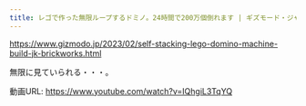 ```yaml
---
title: レゴで作った無限ループするドミノ。24時間で200万個倒れます | ギズモード・ジャパン
---
```


https://www.gizmodo.jp/2023/02/self-stacking-lego-domino-machine-build-jk-brickworks.html

無限に見ていられる・・・。

動画URL: https://www.youtube.com/watch?v=IQhgiL3TqYQ
